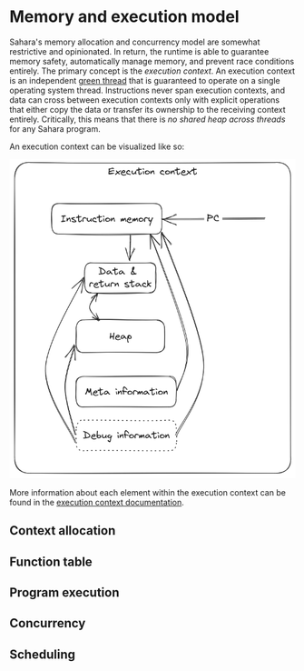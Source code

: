 # Memory and execution model

Sahara's memory allocation and concurrency model are somewhat restrictive and opinionated. In return, the runtime is
able to guarantee memory safety, automatically manage memory, and prevent race conditions entirely. The primary concept
is the _execution context_. An execution context is an independent [green
thread](https://en.wikipedia.org/wiki/Green_thread) that is guaranteed to operate on a single operating system thread.
Instructions never span execution contexts, and data can cross between execution contexts only with explicit operations
that either copy the data or transfer its ownership to the receiving context entirely. Critically, this means that there
is _no shared heap across threads_ for any Sahara program.

An execution context can be visualized like so:

![Execution context](../images/ExecutionContext.png)

More information about each element within the execution context can be found in the [execution context
documentation](./execution-context.md).

## Context allocation

## Function table

## Program execution

## Concurrency

## Scheduling